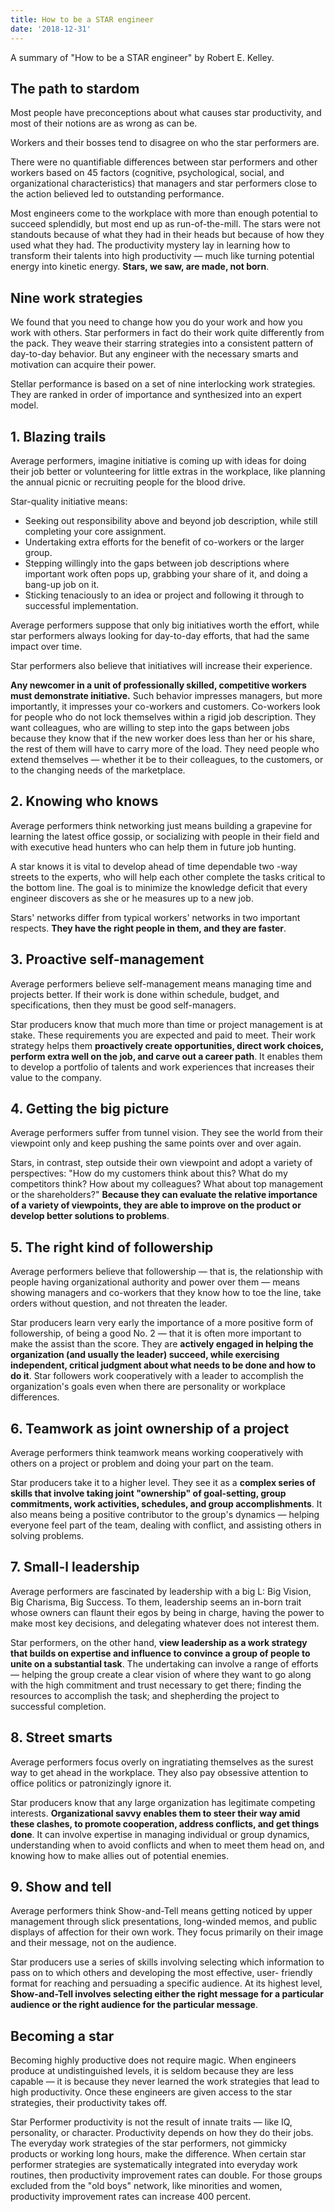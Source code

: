 ```yaml
---
title: How to be a STAR engineer
date: '2018-12-31'
---
```


A summary of "How to be a STAR engineer" by Robert E. Kelley.

## The path to stardom

Most people have preconceptions about what causes star productivity, and most of their notions are as wrong as can be.

Workers and their bosses tend to disagree on who the star performers are.

There were no quantifiable differences between star performers and other workers based on 45 factors (cognitive, psychological, social, and organizational characteristics) that managers and star performers close to the action believed led to outstanding performance.

Most engineers come to the workplace with more than enough potential to succeed splendidly, but most end up as run-of-the-mill. The stars were not standouts because of what they had in their heads but because of how they used what they had. The productivity mystery lay in learning how to transform their talents into high productivity — much like turning potential energy into kinetic energy. **Stars, we saw, are made, not born**.

## Nine work strategies

We found that you need to change how you do your work and how you work with others. Star performers in fact do their work quite differently from the pack. They weave their starring strategies into a consistent pattern of day-to-day behavior. But any engineer with the necessary smarts and motivation can acquire their power.

Stellar performance is based on a set of nine interlocking work strategies. They are ranked in order of importance and synthesized into an expert model.

## 1. Blazing trails

Average performers, imagine initiative is coming up with ideas for doing their job better or volunteering for little extras in the workplace, like planning the annual picnic or recruiting people for the blood drive.

Star-quality initiative means:

- Seeking out responsibility above and beyond job description, while still completing your core assignment.
- Undertaking extra efforts for the benefit of co-workers or the larger group.
- Stepping willingly into the gaps between job descriptions where important work often pops up, grabbing your share of it, and doing a bang-up job on it.
- Sticking tenaciously to an idea or project and following it through to successful implementation.

Average performers suppose that only big initiatives worth the effort, while star performers always looking for day-to-day efforts, that had the same impact over time.

Star performers also believe that initiatives will increase their experience.

**Any newcomer in a unit of professionally skilled, competitive workers must demonstrate initiative.** Such behavior impresses managers, but more importantly, it impresses your co-workers and customers. Co-workers look for people who do not lock themselves within a rigid job description. They want colleagues, who are willing to step into the gaps between jobs because they know that if the new worker does less than her or his share, the rest of them will have to carry more of the load. They need people who extend themselves — whether it be to their colleagues, to the customers, or to the changing needs of the marketplace.

## 2. Knowing who knows

Average performers think networking just means building a grapevine for learning the latest office gossip, or socializing with people in their field and with executive head hunters who can help them in future job hunting.

A star knows it is vital to develop ahead of time dependable two -way streets to the experts, who will help each other complete the tasks critical to the bottom line. The goal is to minimize the knowledge deficit that every engineer discovers as she or he measures up to a new job.

Stars' networks differ from typical workers' networks in two important respects. **They have the right people in them, and they are faster**.

## 3. Proactive self-management

Average performers believe self-management means managing time and projects better. If their work is done within schedule, budget, and specifications, then they must be good self-managers.

Star producers know that much more than time or project management is at stake. These requirements you are expected and paid to meet. Their work strategy helps them **proactively create opportunities, direct work choices, perform extra well on the job, and carve out a career path**. It enables them to develop a portfolio of talents and work experiences that increases their value to the company.

## 4. Getting the big picture

Average performers suffer from tunnel vision. They see the world from their viewpoint only and keep pushing the same points over and over again.

Stars, in contrast, step outside their own viewpoint and adopt a variety of perspectives: "How do my customers think about this? What do my competitors think? How about my colleagues? What about top management or the shareholders?" **Because they can evaluate the relative importance of a variety of viewpoints, they are able to improve on the product or develop better solutions to problems**.

## 5. The right kind of followership

Average performers believe that followership — that is, the relationship with people having organizational authority and power over them — means showing managers and co-workers that they know how to toe the line, take orders without question, and not threaten the leader.

Star producers learn very early the importance of a more positive form of followership, of being a good No. 2 — that it is often more important to make the assist than the score. They are **actively engaged in helping the organization (and usually the leader) succeed, while exercising independent, critical judgment about what needs to be done and how to do it**. Star followers work cooperatively with a leader to accomplish the organization's goals even when there are personality or workplace differences.

## 6. Teamwork as joint ownership of a project

Average performers think teamwork means working cooperatively with others on a project or problem and doing your part on the team.

Star producers take it to a higher level. They see it as a **complex series of skills that involve taking joint "ownership" of goal-setting, group commitments, work activities, schedules, and group accomplishments**. It also means being a positive contributor to the group's dynamics — helping everyone feel part of the team, dealing with conflict, and assisting others in solving problems.

## 7. Small-l leadership

Average performers are fascinated by leadership with a big L: Big Vision, Big Charisma, Big Success. To them, leadership seems an in-born trait whose owners can flaunt their egos by being in charge, having the power to make most key decisions, and delegating whatever does not interest them.

Star performers, on the other hand, **view leadership as a work strategy that builds on expertise and influence to convince a group of people to unite on a substantial task**. The undertaking can involve a range of efforts — helping the group create a clear vision of where they want to go along with the high commitment and trust necessary to get there; finding the resources to accomplish the task; and shepherding the project to successful completion.

## 8. Street smarts

Average performers focus overly on ingratiating themselves as the surest way to get ahead in the workplace. They also pay obsessive attention to office politics or patronizingly ignore it.

Star producers know that any large organization has legitimate competing interests. **Organizational savvy enables them to steer their way amid these clashes, to promote cooperation, address conflicts, and get things done**. It can involve expertise in managing individual or group dynamics, understanding when to avoid conflicts and when to meet them head on, and knowing how to make allies out of potential enemies.

## 9. Show and tell

Average performers think Show-and-Tell means getting noticed by upper management through slick presentations, long-winded memos, and public displays of affection for their own work. They focus primarily on their image and their message, not on the audience.

Star producers use a series of skills involving selecting which information to pass on to which others and developing the most effective, user- friendly format for reaching and persuading a specific audience. At its highest level, **Show-and-Tell involves selecting either the right message for a particular audience or the right audience for the particular message**.

## Becoming a star

Becoming highly productive does not require magic. When engineers produce at undistinguished levels, it is seldom because they are less capable — it is because they never learned the work strategies that lead to high productivity. Once these engineers are given access to the star strategies, their productivity takes off.

Star Performer productivity is not the result of innate traits — like IQ, personality, or character. Productivity depends on how they do their jobs. The everyday work strategies of the star performers, not gimmicky products or working long hours, make the difference. When certain star performer strategies are systematically integrated into everyday work routines, then productivity improvement rates can double. For those groups excluded from the "old boys" network, like minorities and women, productivity improvement rates can increase 400 percent.
